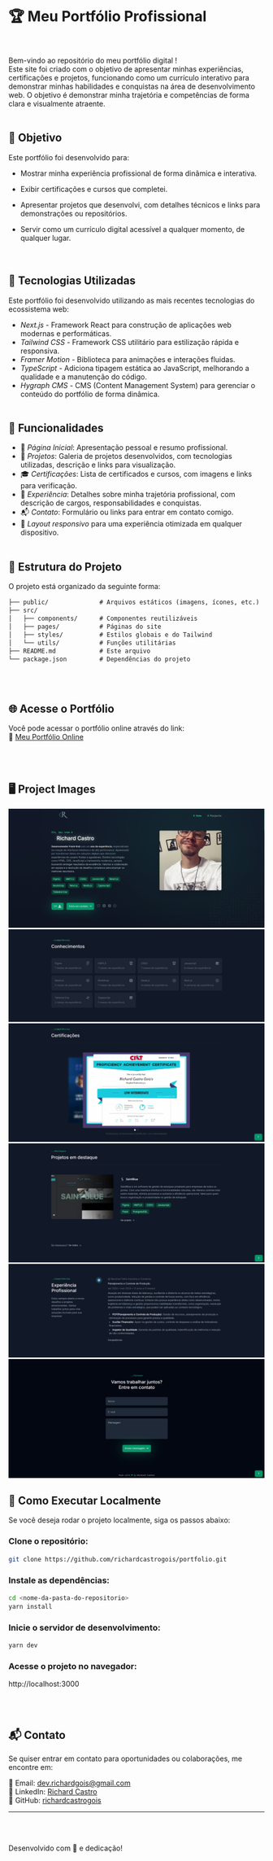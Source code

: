 # 🏆 Meu Portfólio Profissional
<br>


Bem-vindo ao repositório do meu portfólio digital !  
Este site foi criado com o objetivo de apresentar minhas experiências, certificações e projetos, funcionando como um currículo interativo para demonstrar minhas habilidades e conquistas na área de desenvolvimento web. O objetivo é demonstrar minha trajetória e competências de forma clara e visualmente atraente.
<br><br>

## 🎯 Objetivo

Este portfólio foi desenvolvido para:

- Mostrar minha experiência profissional de forma dinâmica e interativa.

- Exibir certificações e cursos que completei.

- Apresentar projetos que desenvolvi, com detalhes técnicos e links para demonstrações ou repositórios.

- Servir como um currículo digital acessível a qualquer momento, de qualquer lugar.  
<br><br>

## 🚀 Tecnologias Utilizadas

Este portfólio foi desenvolvido utilizando as mais recentes tecnologias do ecossistema web:

- *Next.js*  - Framework React para construção de aplicações web modernas e performáticas.
- *Tailwind CSS* - Framework CSS utilitário para estilização rápida e responsiva.
- *Framer Motion* - Biblioteca para animações e interações fluidas.
- *TypeScript* - Adiciona tipagem estática ao JavaScript, melhorando a qualidade e a manutenção do código.
- *Hygraph CMS* - CMS (Content Management System) para gerenciar o conteúdo do portfólio de forma dinâmica.
<br><br>

## 📌 Funcionalidades

- 🔹 *Página Inicial*: Apresentação pessoal e resumo profissional.
- 📜 *Projetos*: Galeria de projetos desenvolvidos, com tecnologias utilizadas, descrição e links para visualização.
- 🎓 *Certificações*: Lista de certificados e cursos, com imagens e links para verificação.
- 💼 *Experiência*: Detalhes sobre minha trajetória profissional, com descrição de cargos, responsabilidades e conquistas.  
- 📬 *Contato*: Formulário ou links para entrar em contato comigo.
- 📱 *Layout responsivo* para uma experiência otimizada em qualquer dispositivo.
<br><br>

## 📂 Estrutura do Projeto  
  
O projeto está organizado da seguinte forma:  
````seu-repositorio/
├── public/              # Arquivos estáticos (imagens, ícones, etc.)
├── src/
│   ├── components/      # Componentes reutilizáveis
│   ├── pages/           # Páginas do site
│   ├── styles/          # Estilos globais e do Tailwind
│   └── utils/           # Funções utilitárias
├── README.md            # Este arquivo
└── package.json         # Dependências do projeto
````
<br><br>

## 🌐 Acesse o Portfólio

Você pode acessar o portfólio online através do link:  
🔗 <a href="https://devrichard-portfolio.vercel.app/" target="_blank">Meu Portfólio Online</a>
<br><br><br><br>  


## 🖥 Project Images  
  
  ![Apresentação](public/site01.png)
  ![Conhecimentos](public/site02.png)
  ![Certificações](public/site03.png)
  ![Projetos em Destaque](public/site04.png)
  ![Experiencia Profissional](public/site05.png)
  ![Entre em Contato](public/site06.png)

## 📝 Como Executar Localmente
Se você deseja rodar o projeto localmente, siga os passos abaixo:

### Clone o repositório:
````bash
git clone https://github.com/richardcastrogois/portfolio.git
````
### Instale as dependências:
````bash
cd <nome-da-pasta-do-repositorio>
yarn install
````

### Inicie o servidor de desenvolvimento:
````bash
yarn dev
````

### Acesse o projeto no navegador:

http://localhost:3000

<br><br>

## 📬 Contato

Se quiser entrar em contato para oportunidades ou colaborações, me encontre em:

📧 Email: [dev.richardgois@gmail.com](mailto\:dev.richardgois@gmail.com)\
💼 LinkedIn: [Richard Castro](https://www.linkedin.com/in/richard-castro-00a6b42bb/)\
🐙 GitHub: [richardcastrogois](https://github.com/richardcastrogois)

---
<br><br>

Desenvolvido com 💙 e dedicação!